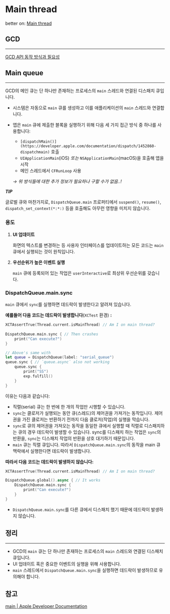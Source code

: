 # Main thread

better on: [Main thread](https://www.notion.so/Main-thread-9ffe15c4c54d493086827645cde34d9b) 

## GCD

---

[GCD API 동작 방식과 필요성](https://www.notion.so/GCD-API-bfa889d1ae3d4ea28c00fdb1cd62ff13) 

## Main queue

---

GCD의 메인 큐는 단 하나만 존재하는 프로세스의 `main` 스레드와 연결된 디스패치 큐입니다.

- 시스템은 자동으로 `main` 큐를 생성하고 이를 애플리케이션의 `main` 스레드와 연결합니다.
- 앱은 `main` 큐에 제출한 블록을 실행하기 위해 다음 세 가지 접근 방식 중 하나를 사용합니다:
    - `[dispatchMain()](https://developer.apple.com/documentation/dispatch/1452860-dispatchmain)` 호출
    - `UIApplicationMain`(iOS) *또는* `NSApplicationMain`(macOS)을 호출해 앱을 시작
    - 메인 스레드에서 `CFRunLoop` 사용
    
    *→ 위 방식들에 대한 추가 정보가 필요하나 구할 수가 없음..!*
    

***TIP***

글로벌 큐와 마찬가지로, `DispatchQueue.main` 프로퍼티에서 `suspend()`, `resume()`, `dispatch_set_context(*:*:)` 등을 호출해도 아무런 영향을 미치지 않습니다.

### 용도

1. **UI 업데이트**
    
    화면의 텍스트를 변경하는 등 사용자 인터페이스를 업데이트하는 모든 코드는 `main` 큐에서 실행되는 것이 원칙입니다.
    
2. **우선순위가 높은 이벤트 실행**
    
    `main` 큐에 등록되어 있는 작업은 `userInteractive`로 최상위 우선순위를 갖습니다. 
    

### DispatchQueue.main.sync

`main` 큐에서 `sync`를 실행하면 데드락이 발생한다고 알려져 있습니다. 

**예를들어 다음 코드는 데드락이 발생합니다**(`XCTest` 환경) **:** 

```swift
XCTAssertTrue(Thread.current.isMainThread) // Am I on main thread?
        
DispatchQueue.main.sync { // Then crashes
    print("Can execute?")
}

// Above's same with
let queue = DispatchQueue(label: "serial_queue")
queue.sync { // `queue.async` also not working
    queue.sync {
        print("SS")
        exp.fulfill()
    }
}
```

이유는 다음과 같습니다:

- 직렬(serial) 큐는 한 번에 한 개의 작업만 시행할 수 있습니다.
- `sync`는 클로저가 실행되는 동안 큐(스레드)의 제어권을 가져가는 동작입니다. 제어권을 가진 클로저는 반환하기 전까지 다음 클로저(작업)의 실행을 막습니다.
- `sync`로 큐의 제어권을 가져오는 동작을 동일한 큐에서 실행할 때 직렬로 디스패치하는 큐의 경우 데드락이 발생할 수 있습니다. sync를 디스패치 하는 작업은 `sync`의 반환을, `sync`는 디스패치 작업의 반환을 상호 대기하기 때문입니다.
- `main` 큐는 직렬 큐입니다. 따라서 `DispatchQueue.main.sync`의 동작을 main 큐 맥락에서 실행한다면 데드락이 발생합니다.

**따라서 다음 코드는 데드락이 발생하지 않습니다:**

```swift
XCTAssertTrue(Thread.current.isMainThread) // Am I on main thread?

DispatchQueue.global().async { // It works
    DispatchQueue.main.sync {
        print("Can execute?")
    }
}
```

- `DispatchQueue.main.sync`를 다른 큐에서 디스패치 했기 때문에 데드락이 발생하지 않습니다.

## 정리

---

- GCD의 `main` 큐는 단 하나만 존재하는 프로세스의 `main` 스레드와 연결된 디스패치 큐입니다.
- UI 업데이트 혹은 중요한 이벤트의 실행을 위해 사용합니다.
- `main` 스레드에서 `DispatchQueue.main.sync`을 실행하면 데드락이 발생하므로 유의해야 합니다.

## 참고
[main | Apple Developer Documentation](https://developer.apple.com/documentation/dispatch/dispatchqueue/1781006-main)